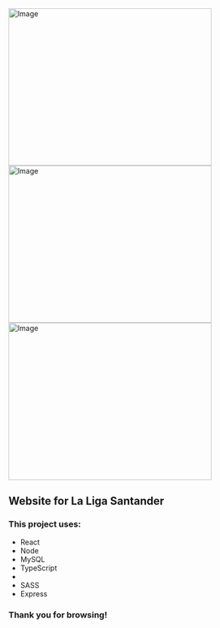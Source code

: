 <img src='https://github.com/dragan717080/LaLigaSantander/assets/135660124/fb193638-5d7e-4587-af41-e5771e36ed03' alt='Image' width='400' height='310' />
<img src='https://github.com/dragan717080/LaLigaSantander/assets/135660124/bdef60ad-b745-4642-a17e-b61760766a34' alt='Image' width='400' height='310' />
<img src='https://github.com/dragan717080/LaLigaSantander/assets/135660124/c0f25b03-9906-4c9b-9445-de909ebe84f0' alt='Image' width='400' height='310' />

## Website for La Liga Santander ###

### This project uses:
<ul>
    <li>React</li>
    <li>Node</li>
    <li>MySQL</li>
    <li>TypeScript<li>
    <li>SASS</li>
    <li>Express</li>
</ul>

### Thank you for browsing!
